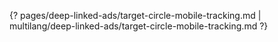 {? pages/deep-linked-ads/target-circle-mobile-tracking.md | multilang/deep-linked-ads/target-circle-mobile-tracking.md ?}
